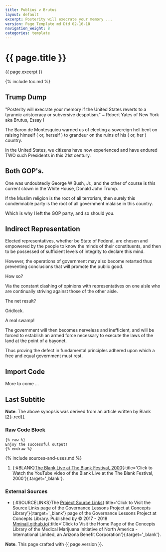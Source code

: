 ```yaml
---
title: Publius v Brutus
layout: default
excerpt: Posterity will execrate your memory ...
version: Page Template md Dtd 02-16-18
navigation_weight: 8
categories: template
---
```

# {{ page.title }}

{{ page.excerpt }}

{% include toc.md %}

## Trump Dump

"Posterity will execrate your memory if the United States reverts to a tyrannic aristocracy or subversive despotism." ~ Robert Yates of New York aka Brutus, Essay I

The Baron de Montesquieu warned us of electing a sovereign hell bent on raising himself ( or, herself ) to grandeur on the ruins of his ( or, her ) country.

In the United States, we citizens have now experienced and have endured TWO such Presidents in this 21st century.

## Both GOP's.

One was undoubtedly George W Bush, Jr., and the other of course is this current clown in the White House, Donald John Trump.

If the Muslim religion is the root of all terrorism, then surely this condemnable party is the root of all government malaise in this country.

Which is why I left the GOP party, and so should you.

## Indirect Representation

Elected representatives, whether be State of Federal, are chosen and empowered by the people to know the minds of their constituents, and then to be possessed of sufficient levels of integrity to declare this mind.

However, the operations of government may also become retarted thus preventing conclusions that will promote the public good.

How so?

Via the constant clashing of opinions with representatives on one aisle who are continually striving against those of the other aisle.

The net result?

Gridlock.

A real swamp!

The government will then becomes nerveless and inefficient, and will be forced to establish an armed force necessary to execute the laws of the land at the point of a bayonet.

Thus proving the defect in fundamental principles adhered upon which a free and equal government must rest.

## Import Code

More to come ...

## Last Subtitle

**Note**. The above synopsis was derived from an article written by Blank [[2](#BLANK){:.red}].

### Raw Code Block

```liquid
{% raw %}
Enjoy the successful output!
{% endraw %}
```

{% include sources-and-uses.md %}

1. {:#BLANK}[The Blank Live at The Blank Festival, 2000](https://youtu.be/Blank){:title='Click to Watch the YouTube video of the Blank Live at the The Blank Festival, 2000'}{:target='_blank'}.

### External Sources

- {:#SOURCELINKS}The [Project Source Links](https://mminail.github.io/Governance/Source-Governance-Links.htm){:title='Click to Visit the Source Links page of the Governance Lessons Project at Concepts Library'}{:target='_blank'} page of the Governance Lessons Project at Concepts Library. Published by © 2017 - 2018 [Mminail.github.io](https://mminail.github.io/){:title='Click to Visit the Home Page of the Concepts Library of the Medical Marijuana Initiative of North America - International Limited, an Arizona Benefit Corporation'}{:target='_blank'}.

**Note**. This page crafted with {{ page.version }}.

